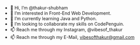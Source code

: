 - 👋 Hi, I’m @thakur-shubham
- 👀 I’m interested in Front-End Web Development.
- 🌱 I’m currently learning Java and Python.
- 💞️ I’m looking to collaborate my skills on CodePenguin.
- 📫 Reach me through my Instagram, @vibesof_thakur
- 📫 Reach me through my E-Mail, vibesofthakur@gmail.com

<!---
thakur-shubham/thakur-shubham is a ✨ special ✨ repository because its `README.md` (this file) appears on your GitHub profile.
You can click the Preview link to take a look at your changes.
--->
